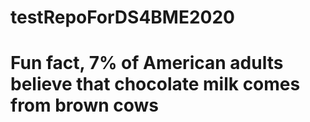 # testRepoForDS4BME2020

# Fun fact, 7% of American adults believe that chocolate milk comes from brown cows
